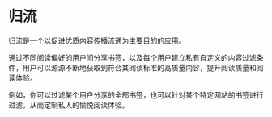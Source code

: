 # 归流
归流是一个以促进优质内容传播流通为主要目的的应用。


通过不同阅读偏好的用户间分享书签，以及每个用户建立私有自定义的内容过滤条件，用户可以源源不断地获取到符合其阅读标准的高质量内容，提升阅读质量和阅读体验。

例如，你可以过滤某个用户分享的全部书签，也可以针对某个特定网站的书签进行过滤，从而定制私人的愉悦阅读体验。
